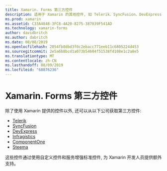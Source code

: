 ```yaml
---
title: Xamarin. Forms 第三方控件
description: 适用于 Xamarin 的其他控件, 如 Telerik、SyncFusion、DevExpress、Infragistics、ComponentOne 和 Steema 等公司提供。
ms.prod: xamarin
ms.assetid: C33A4848-3FC8-4A20-8275-387039F541AD
ms.technology: xamarin-forms
author: davidbritch
ms.author: dabritch
ms.date: 08/08/2019
ms.openlocfilehash: 2054fb8dbd3f0c2ebacc771eeb11c6805224d453
ms.sourcegitcommit: 2e5a6b8bcd1a073b54604f51538fd108e1c2a8e5
ms.translationtype: MT
ms.contentlocale: zh-CN
ms.lasthandoff: 08/09/2019
ms.locfileid: "68876236"
---
```

# <a name="xamarinforms-third-party-controls"></a>Xamarin. Forms 第三方控件

除了使用 Xamarin 提供的控件以外, 还可以从以下公司获取第三方控件:

- [Telerik](https://www.telerik.com/xamarin-ui)
- [SyncFusion](https://www.syncfusion.com/xamarin-ui-controls)
- [DevExpress](https://www.devexpress.com/xamarin/)
- [Infragistics](https://www.infragistics.com/products/xamarin)
- [ComponentOne](https://www.grapecity.com/componentone-xamarin/)
- [Steema](https://www.steema.com/product/forms)

这些控件通过使用自定义控件和服务增强标准控件, 为 Xamarin 开发人员提供额外支持。
